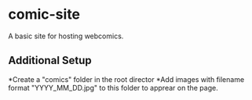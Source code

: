 # comic-site
A basic site for hosting webcomics. 

## Additional Setup
*Create a "comics" folder in the root director
*Add images with filename format "YYYY_MM_DD.jpg" to this folder to apprear on the page. 
